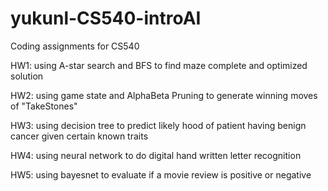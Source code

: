 # yukunl-CS540-introAI

Coding assignments for CS540 

HW1: using A-star search and BFS to find maze complete and optimized solution

HW2: using game state and AlphaBeta Pruning to generate winning moves of "TakeStones"

HW3: using decision tree to predict likely hood of patient having benign cancer given certain known traits

HW4: using neural network to do digital hand written letter recognition

HW5: using bayesnet to evaluate if a movie review is positive or negative
